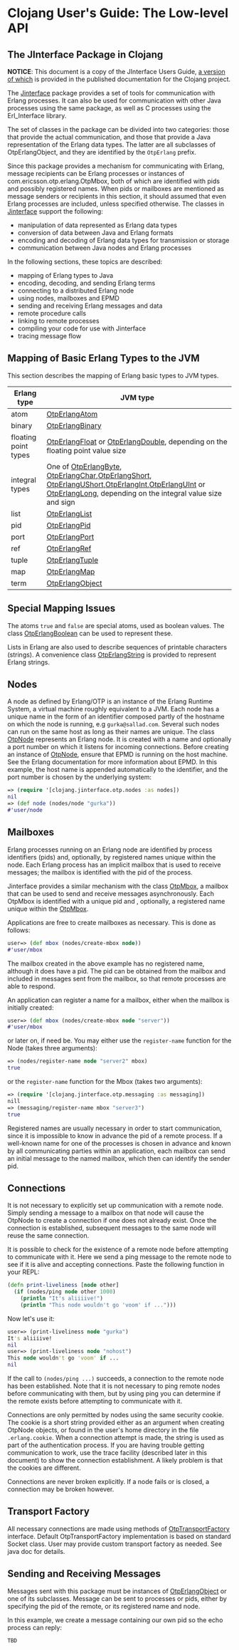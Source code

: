 # Clojang User's Guide: The Low-level API

## The JInterface Package in Clojang

**NOTICE**: This document is a copy of the JInterface Users Guide, [a version of which](erlang/jinterface_users_guide.html) is provided in the published documentation for the Clojang project.

The [Jinterface](erlang/java/com/ericsson/otp/erlang/package-summary.html) package provides a set of tools for communication with Erlang processes. It can also be used for communication with other Java processes using the same package, as well as C processes using the Erl_Interface library.

The set of classes in the package can be divided into two categories: those that provide the actual communication, and those that provide a Java representation of the Erlang data types. The latter are all subclasses of OtpErlangObject, and they are identified by the ``OtpErlang`` prefix.

Since this package provides a mechanism for communicating with Erlang, message recipients can be Erlang processes or instances of com.ericsson.otp.erlang.OtpMbox, both of which are identified with pids and possibly registered names. When pids or mailboxes are mentioned as message senders or recipients in this section, it should assumed that even Erlang processes are included, unless specified otherwise. The classes in [Jinterface](erlang/java/com/ericsson/otp/erlang/package-summary.html) support the following:


*    manipulation of data represented as Erlang data types
*    conversion of data between Java and Erlang formats
*    encoding and decoding of Erlang data types for transmission or storage
*    communication between Java nodes and Erlang processes

In the following sections, these topics are described:

*    mapping of Erlang types to Java
*    encoding, decoding, and sending Erlang terms
*    connecting to a distributed Erlang node
*    using nodes, mailboxes and EPMD
*    sending and receiving Erlang messages and data
*    remote procedure calls
*    linking to remote processes
*    compiling your code for use with Jinterface
*    tracing message flow


## Mapping of Basic Erlang Types to the JVM

This section describes the mapping of Erlang basic types to JVM types.

| Erlang type         | JVM type
|---------------------|------------------------------------------------------
|atom                 | [OtpErlangAtom](erlang/java/com/ericsson/otp/erlang/OtpErlangAtom.html)
|binary               | [OtpErlangBinary](erlang/java/com/ericsson/otp/erlang/OtpErlangBinary.html)
|floating point types | [OtpErlangFloat](erlang/java/com/ericsson/otp/erlang/OtpErlangFloat.html) or [OtpErlangDouble](erlang/java/com/ericsson/otp/erlang/OtpErlangDouble.html), depending on the floating point value size
|integral types       | One of [OtpErlangByte](erlang/java/com/ericsson/otp/erlang/OtpErlangByte.html), [OtpErlangChar](erlang/java/com/ericsson/otp/erlang/OtpErlangChar.html),[OtpErlangShort](erlang/java/com/ericsson/otp/erlang/OtpErlangShort.html), [OtpErlangUShort](erlang/java/com/ericsson/otp/erlang/OtpErlangUShort.html),[OtpErlangInt](erlang/java/com/ericsson/otp/erlang/OtpErlangInt.html),[OtpErlangUInt](erlang/java/com/ericsson/otp/erlang/OtpErlangUInt.html) or [OtpErlangLong](erlang/java/com/ericsson/otp/erlang/OtpErlangLong.html), depending on the integral value size and sign
|list                 | [OtpErlangList](erlang/java/com/ericsson/otp/erlang/OtpErlangList.html)
|pid                  | [OtpErlangPid](erlang/java/com/ericsson/otp/erlang/OtpErlangPid.html)
|port                 | [OtpErlangPort](erlang/java/com/ericsson/otp/erlang/OtpErlangPort.html)
|ref                  | [OtpErlangRef](erlang/java/com/ericsson/otp/erlang/OtpErlangRef.html)
|tuple                | [OtpErlangTuple](erlang/java/com/ericsson/otp/erlang/OtpErlangTuple.html)
|map                  | [OtpErlangMap](erlang/java/com/ericsson/otp/erlang/OtpErlangMap.html)
|term                 | [OtpErlangObject](erlang/java/com/ericsson/otp/erlang/OtpErlangObject.html)


## Special Mapping Issues

The atoms ``true`` and ``false`` are special atoms, used as boolean values. The class [OtpErlangBoolean](erlang/java/com/ericsson/otp/erlang/OtpErlangBoolean.html) can be used to represent these.

Lists in Erlang are also used to describe sequences of printable characters (strings). A convenience class [OtpErlangString](erlang/java/com/ericsson/otp/erlang/OtpErlangString.html) is provided to represent Erlang strings.


## Nodes

A node as defined by Erlang/OTP is an instance of the Erlang Runtime System, a virtual machine roughly equivalent to a JVM. Each node has a unique name in the form of an identifier composed partly of the hostname on which the node is running, e.g ``gurka@sallad.com``. Several such nodes can run on the same host as long as their names are unique. The class [OtpNode](erlang/java/com/ericsson/otp/erlang/OtpNode.html) represents an Erlang node. It is created with a name and optionally a port number on which it listens for incoming connections. Before creating an instance of [OtpNode](erlang/java/com/ericsson/otp/erlang/OtpNode.html), ensure that EPMD is running on the host machine. See the Erlang documentation for more information about EPMD. In this example, the host name is appended automatically to the identifier, and the port number is chosen by the underlying system:

```clojure
=> (require '[clojang.jinterface.otp.nodes :as nodes])
nil
=> (def node (nodes/node "gurka"))
#'user/node
```


## Mailboxes

Erlang processes running on an Erlang node are identified by process identifiers (pids) and, optionally, by registered names unique within the node. Each Erlang process has an implicit mailbox that is used to receive messages; the mailbox is identified with the pid of the process.

Jinterface provides a similar mechanism with the class [OtpMbox](erlang/java/com/ericsson/otp/erlang/OtpMbox.html), a mailbox that can be used to send and receive messages asynchronously. Each OtpMbox is identified with a unique pid and , optionally, a registered name unique within the [OtpMbox](erlang/java/com/ericsson/otp/erlang/OtpMbox.html).

Applications are free to create mailboxes as necessary. This is done as follows:

```clojure
user=> (def mbox (nodes/create-mbox node))
#'user/mbox
```

The mailbox created in the above example has no registered name, although it does have a pid. The pid can be obtained from the mailbox and included in messages sent from the mailbox, so that remote processes are able to respond.

An application can register a name for a mailbox, either when the mailbox is initially created:

```clojure
user=> (def mbox (nodes/create-mbox node "server"))
#'user/mbox
```

or later on, if need be. You may either use the ``register-name`` function for the Node (takes three arguments):

```clojure
=> (nodes/register-name node "server2" mbox)
true
```

or the ``register-name`` function for the Mbox (takes two arguments):

```clojure
=> (require '[clojang.jinterface.otp.messaging :as messaging])
nill
=> (messaging/register-name mbox "server3")
true
```

Registered names are usually necessary in order to start communication, since it is impossible to know in advance the pid of a remote process. If a well-known name for one of the processes is chosen in advance and known by all communicating parties within an application, each mailbox can send an initial message to the named mailbox, which then can identify the sender pid.


##  Connections

It is not necessary to explicitly set up communication with a remote node. Simply sending a message to a mailbox on that node will cause the OtpNode to create a connection if one does not already exist. Once the connection is established, subsequent messages to the same node will reuse the same connection.

It is possible to check for the existence of a remote node before attempting to communicate with it. Here we send a ping message to the remote node to see if it is alive and accepting connections. Paste the following function in your REPL:

```clojure
(defn print-liveliness [node other]
  (if (nodes/ping node other 1000)
    (println "It's aliiiive!")
    (println "This node wouldn't go 'voom' if ...")))
```

Now let's use it:

```clojure
user=> (print-liveliness node "gurka")
It's aliiiive!
nil
user=> (print-liveliness node "nohost")
This node wouldn't go 'voom' if ...
nil
```

If the call to ``(nodes/ping ...)`` succeeds, a connection to the remote node has been established. Note that it is not necessary to ping remote nodes before communicating with them, but by using ping you can determine if the remote exists before attempting to communicate with it.

Connections are only permitted by nodes using the same security cookie. The cookie is a short string provided either as an argument when creating OtpNode objects, or found in the user's home directory in the file ``.erlang.cookie``. When a connection attempt is made, the string is used as part of the authentication process. If you are having trouble getting communication to work, use the trace facility (described later in this document) to show the connection establishment. A likely problem is that the cookies are different.

Connections are never broken explicitly. If a node fails or is closed, a connection may be broken however.


##  Transport Factory

All necessary connections are made using methods of [OtpTransportFactory](erlang/java/com/ericsson/otp/erlang/OtpTransportFactory.html) interface. Default OtpTransportFactory implementation is based on standard Socket class. User may provide custom transport factory as needed. See java doc for details.


## Sending and Receiving Messages

Messages sent with this package must be instances of [OtpErlangObject](erlang/java/com/ericsson/otp/erlang/OtpErlangObject.html) or one of its subclasses. Message can be sent to processes or pids, either by specifying the pid of the remote, or its registered name and node.

In this example, we create a message containing our own pid so the echo process can reply:

```clojure
TBD
```
